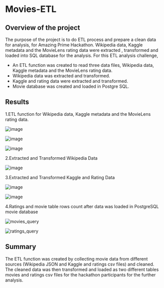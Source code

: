 # Movies-ETL
## Overview of the project 
The purpose of the project is to do ETL process and prepare a clean data for analysis, for Amazing Prime Hackathon. Wikipedia data, Kaggle metadata and the MovieLens rating data were extracted , transformed and loaded into SQL database for the analysis. 
For this ETL analysis challenge, 
* An ETL function was created to read three data files, Wikipedia data, Kaggle metadata and the MovieLens rating data.
* Wikipedia data was extracted and transformed.
* Kaggle and rating data were extracted and transformed.
* Movie database was created and loaded in Postgre SQL.

## Results
1.ETL function for Wikipedia data, Kaggle metadata and the MovieLens rating data.

![image](https://user-images.githubusercontent.com/108298416/185820159-e56a2b35-f653-4001-9469-0dc29b37f6c2.png)

![image](https://user-images.githubusercontent.com/108298416/185820199-d9e69990-f715-420d-8a9c-cfc2f70692e3.png)

![image](https://user-images.githubusercontent.com/108298416/185820271-05d46d6c-d946-4258-9d57-bdc8c82a7fb0.png)


2.Extracted and Transformed Wikipedia Data

![image](https://user-images.githubusercontent.com/108298416/185820344-7c8ef87a-e4fb-4ff6-84fa-40fddc12fe79.png)

3.Extracted and Transformed Kaggle and Rating Data

![image](https://user-images.githubusercontent.com/108298416/185820452-970161ca-5f3f-40c0-b24d-da86e7f1c4ac.png)

![image](https://user-images.githubusercontent.com/108298416/185820491-e3a47954-0a35-4556-aed1-474154323e90.png)

4.Ratings and movie table rows count after data was loaded in PostgreSQL movie database

![movies_query](https://user-images.githubusercontent.com/108298416/185820629-781a22de-bd83-454a-9cde-cce2d651032c.PNG)

![ratings_query](https://user-images.githubusercontent.com/108298416/185820635-9732149b-65c6-4e81-b96e-f9003fd950df.PNG)

## Summary
The ETL function was created by collecting movie data from different sources (Wikipedia JSON and Kaggle and ratings csv files) and cleaned. The cleaned data was then transformed and loaded as two different tables movies and ratings csv files for the hackathon participants for the further analysis.
